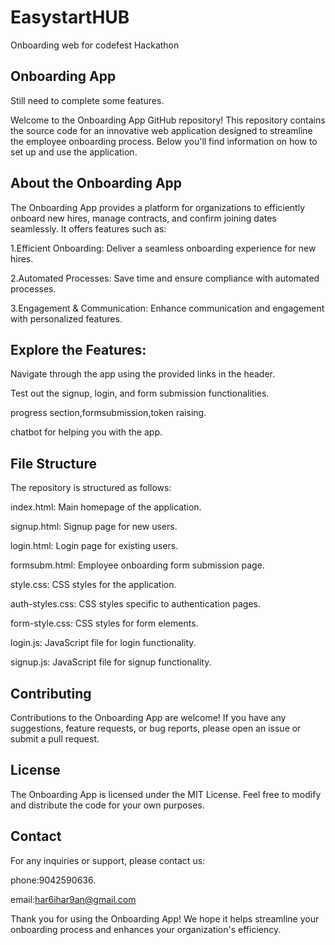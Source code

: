 # EasystartHUB
Onboarding web for codefest Hackathon

## Onboarding App

Still need to complete some features.

Welcome to the Onboarding App GitHub repository! This repository contains the source code for an innovative web application designed to streamline the employee onboarding process. Below you'll find information on how to set up and use the application.

## About the Onboarding App
The Onboarding App provides a platform for organizations to efficiently onboard new hires, manage contracts, and confirm joining dates seamlessly. It offers features such as:

1.Efficient Onboarding: Deliver a seamless onboarding experience for new hires.

2.Automated Processes: Save time and ensure compliance with automated processes.

3.Engagement & Communication: Enhance communication and engagement with personalized features.

## Explore the Features:
Navigate through the app using the provided links in the header.

Test out the signup, login, and form submission functionalities.

progress section,formsubmission,token raising.

chatbot for helping you with the app.

## File Structure
The repository is structured as follows:

index.html: Main homepage of the application.

signup.html: Signup page for new users.

login.html: Login page for existing users.

formsubm.html: Employee onboarding form submission page.

style.css: CSS styles for the application.

auth-styles.css: CSS styles specific to authentication pages.

form-style.css: CSS styles for form elements.

login.js: JavaScript file for login functionality.

signup.js: JavaScript file for signup functionality.

## Contributing
Contributions to the Onboarding App are welcome! If you have any suggestions, feature requests, or bug reports, please open an issue or submit a pull request.

## License
The Onboarding App is licensed under the MIT License. Feel free to modify and distribute the code for your own purposes.

## Contact
For any inquiries or support, please contact us:

phone:9042590636.

email:har6ihar9an@gmail.com

Thank you for using the Onboarding App! We hope it helps streamline your onboarding process and enhances your organization's efficiency.
